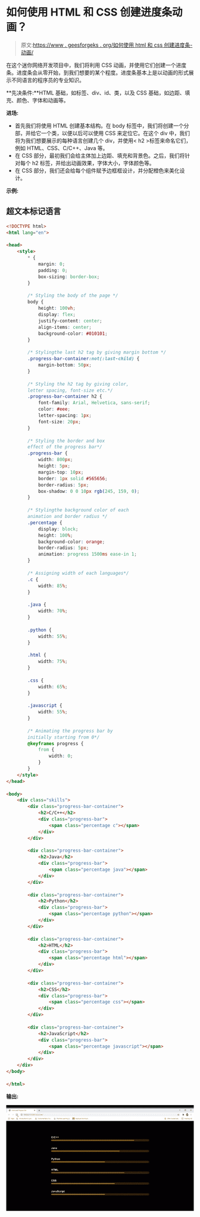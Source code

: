 # 如何使用 HTML 和 CSS 创建进度条动画？

> 原文:[https://www . geesforgeks . org/如何使用 html 和 css 创建进度条-动画/](https://www.geeksforgeeks.org/how-to-create-a-progress-bar-animation-using-html-and-css/)

在这个迷你网络开发项目中，我们将利用 CSS 动画，并使用它们创建一个进度条。进度条会从零开始，到我们想要的某个程度。进度条基本上是以动画的形式展示不同语言的程序员的专业知识。

**先决条件:**HTML 基础，如标签、div、id、类，以及 CSS 基础，如边距、填充、颜色、字体和动画等。

**进场:**

*   首先我们将使用 HTML 创建基本结构。在 body 标签中，我们将创建一个分部，并给它一个类，以便以后可以使用 CSS 来定位它。在这个 div 中，我们将为我们想要展示的每种语言创建几个 div，并使用< h2 >标签来命名它们，例如 HTML、CSS、C/C++、Java 等。
*   在 CSS 部分，最初我们会给主体加上边距、填充和背景色。之后，我们将针对每个 h2 标签，并给出动画效果，字体大小，字体颜色等。
*   在 CSS 部分，我们还会给每个组件赋予边框框设计，并分配橙色来美化设计。

**示例:**

## 超文本标记语言

```html
<!DOCTYPE html>
<html lang="en">

<head>
    <style>
        * {
            margin: 0;
            padding: 0;
            box-sizing: border-box;
        }

        /* Styling the body of the page */
        body {
            height: 100vh;
            display: flex;
            justify-content: center;
            align-items: center;
            background-color: #010101;
        }

        /* Stylingthe last h2 tag by giving margin bottom */
        .progress-bar-container:not(:last-child) {
            margin-bottom: 50px;
        }

        /* Styling the h2 tag by giving color,
        letter spacing, font-size etc.*/
        .progress-bar-container h2 {
            font-family: Arial, Helvetica, sans-serif;
            color: #eee;
            letter-spacing: 1px;
            font-size: 20px;
        }

        /* Styling the border and box
        effect of the progress bar*/
        .progress-bar {
            width: 800px;
            height: 5px;
            margin-top: 10px;
            border: 1px solid #565656;
            border-radius: 5px;
            box-shadow: 0 0 10px rgb(245, 159, 0);
        }

        /* Stylingthe background color of each
        animation and border radius */
        .percentage {
            display: block;
            height: 100%;
            background-color: orange;
            border-radius: 5px;
            animation: progress 1500ms ease-in 1;
        }

        /* Assigning width of each languages*/
        .c {
            width: 85%;
        }

        .java {
            width: 70%;
        }

        .python {
            width: 55%;
        }

        .html {
            width: 75%;
        }

        .css {
            width: 65%;
        }

        .javascript {
            width: 55%;
        }

        /* Animating the progress bar by
        initially starting from 0*/
        @keyframes progress {
            from {
                width: 0;
            }
        }
    </style>
</head>

<body>
    <div class="skills">
        <div class="progress-bar-container">
            <h2>C/C++</h2>
            <div class="progress-bar">
                <span class="percentage c"></span>
            </div>
        </div>

        <div class="progress-bar-container">
            <h2>Java</h2>
            <div class="progress-bar">
                <span class="percentage java"></span>
            </div>
        </div>

        <div class="progress-bar-container">
            <h2>Python</h2>
            <div class="progress-bar">
                <span class="percentage python"></span>
            </div>
        </div>

        <div class="progress-bar-container">
            <h2>HTML</h2>
            <div class="progress-bar">
                <span class="percentage html"></span>
            </div>
        </div>

        <div class="progress-bar-container">
            <h2>CSS</h2>
            <div class="progress-bar">
                <span class="percentage css"></span>
            </div>
        </div>

        <div class="progress-bar-container">
            <h2>JavaScript</h2>
            <div class="progress-bar">
                <span class="percentage javascript"></span>
            </div>
        </div>
    </div>
</body>

</html>
```

**输出:**

![](img/36fe2b7475effedc8d298a2482e68319.png)